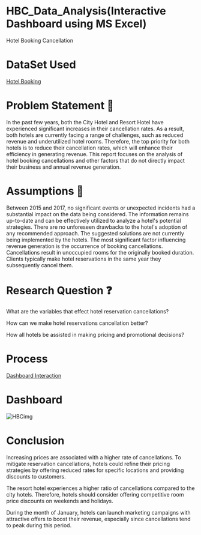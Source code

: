 # HBC_Data_Analysis(Interactive Dashboard using MS Excel)
Hotel Booking Cancellation

# DataSet Used

<a href = "https://www.kaggle.com/datasets/mojtaba142/hotel-booking">Hotel Booking</a>

# Problem Statement 🎯

In the past few years, both the City Hotel and Resort Hotel have experienced significant increases in their cancellation rates. As a result, both hotels are currently facing a range of challenges, such as reduced revenue and underutilized hotel rooms. Therefore, the top priority for both hotels is to reduce their cancellation rates, which will enhance their efficiency in generating revenue. This report focuses on the analysis of hotel booking cancellations and other factors that do not directly impact their business and annual revenue generation.


# Assumptions 🤔

Between 2015 and 2017, no significant events or unexpected incidents had a substantial impact on the data being considered.
The information remains up-to-date and can be effectively utilized to analyze a hotel's potential strategies.
There are no unforeseen drawbacks to the hotel's adoption of any recommended approach.
The suggested solutions are not currently being implemented by the hotels.
The most significant factor influencing revenue generation is the occurrence of booking cancellations.
Cancellations result in unoccupied rooms for the originally booked duration.
Clients typically make hotel reservations in the same year they subsequently cancel them.


# Research Question ❓

What are the variables that effect hotel reservation cancellations?

How can we make hotel reservations cancellation better?

How all hotels be assisted in making pricing and promotional decisions?

# Process

<a href="https://github.com/Abhigit000/HBC_Data_Analysis/blob/main/HBC.xlsx">Dashboard Interaction</a>




# Dashboard

![HBCimg](https://github.com/user-attachments/assets/cf0d6d02-eb1b-4f5f-8871-12e4dd46def9)


# Conclusion

Increasing prices are associated with a higher rate of cancellations. To mitigate reservation cancellations, hotels could refine their pricing strategies by offering reduced rates for specific locations and providing discounts to customers.

The resort hotel experiences a higher ratio of cancellations compared to the city hotels. Therefore, hotels should consider offering competitive room price discounts on weekends and holidays.

During the month of January, hotels can launch marketing campaigns with attractive offers to boost their revenue, especially since cancellations tend to peak during this period.
